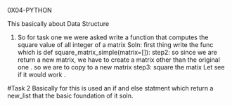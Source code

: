 0X04-PYTHON

This basically about Data Structure

1) So for task one we were asked write a function that computes the square value of all integer of a matrix
Soln: first thing write the func which is def square_matrix_simple(matrix=[]):
step2: so since we are return a new matrix, we have to create a matrix other than the original one .
so we are to copy to a new matrix
step3: square the matix 
Let see if it would work .

#Task 2
Basically for this is used an if and else statment which return a new_list that the basic foundation of it soln.